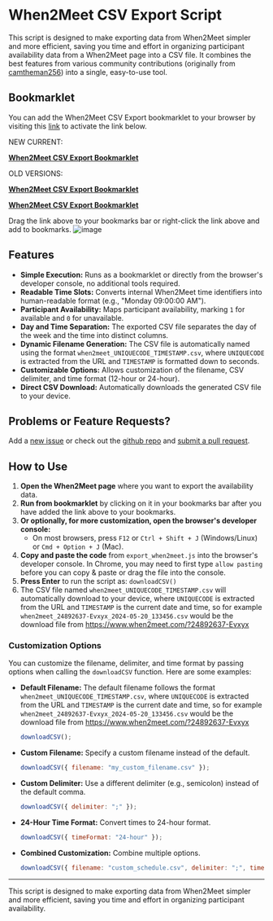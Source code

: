 
# When2Meet CSV Export Script


This script is designed to make exporting data from When2Meet simpler and more efficient, saving you time and effort in organizing participant availability data from a When2Meet page into a CSV file. It combines the best features from various community contributions (originally from [camtheman256](https://gist.github.com/camtheman256/3125e18ba20e90b6252678714e5102fd)) into a single, easy-to-use tool.

## Bookmarklet

You can add the When2Meet CSV Export bookmarklet to your browser by visiting this [link](https://aculich.github.io/when2meet-extractor/) to activate the link below.

NEW CURRENT:

**[When2Meet CSV Export Bookmarklet](javascript:(function(){function%20getCSV(%7Bdelimiter%3D%22%2C%22%2CtimeFormat%3D%2212-hour%22%7D%3D%7B%7D)%7Bif(%5BPeopleNames%2CPeopleIDs%2CAvailableAtSlot%2CTimeOfSlot%5D.some(v%3D%3E!Array.isArray(v)%7Cv.length%3D%3D%3D0))%7Bconsole.error(%22Error%3A%20One%20or%20more%20required%20variables%20(PeopleNames%2C%20PeopleIDs%2C%20AvailableAtSlot%2C%20TimeOfSlot)%20are%20undefined%20or%20empty.%22)%3Breturn%3B%7Dlet%20result%3D%60Day%24%7Bdelimiter%7DTime%24%7Bdelimiter%7D%60%2BPeopleNames.join(delimiter)%2B%22%5Cn%22%3Bfor(let%20i%3D0%3Bi%3CAvailableAtSlot.length%3Bi%2B%2B)%7Blet%20slotExpr%3D%60%2F%2Fdiv%5B%40id%3D'GroupTime%24%7BTimeOfSlot%5Bi%5D%7D'%5D%2F%40onmouseover%60%3Blet%20slot%3Ddocument.evaluate(slotExpr%2Cdocument%2Cnull%2CXPathResult.STRING_TYPE%2Cnull).stringValue.match(%2F.*%22(.*)%22.*%2F)%3F.%5B1%5D%3Bif(!slot)%7Bconsole.error(%60Error%3A%20Could%20not%20retrieve%20or%20format%20time%20slot%20for%20index%20%24%7Bi%7D.%60)%3Bcontinue%3B%7Dlet%5Bday%2Ctime%5D%3Dslot.split(%22%20%22)%3Bif(timeFormat%3D%3D%3D%2224-hour%22)%7Btime%3DconvertTo24HourFormat(time)%3B%7Dresult%2B%3D%60%24%7Bday%7D%24%7Bdelimiter%7D%24%7Btime%7D%24%7Bdelimiter%7D%60%3Bresult%2B%3DPeopleIDs.map(id%3D%3EAvailableAtSlot%5Bi%5D.includes(id)%3F1%3A0).join(delimiter)%3Bresult%2B%3D%22%5Cn%22%3B%7Dconsole.log(result)%3Breturn%20result%3Bfunction%20convertTo24HourFormat(time12h)%7Bconst%5Btime%2Cmodifier%5D%3Dtime12h.split('%20')%3Blet%5Bhours%2Cminutes%2Cseconds%5D%3Dtime.split('%3A')%3Bif(hours%3D%3D%3D'12')%7Bhours%3D'00'%3B%7Dif(modifier%3D%3D%3D'PM')%7Bhours%3DparseInt(hours%2C10)%2B12%3B%7Dreturn%60%24%7Bhours%7D%3A%24%7Bminutes%7D%3A%24%7Bseconds%7D%60%3B%7D%7Dfunction%20downloadCSV(%7Bfilename%2Cdelimiter%3D%22%2C%22%2CtimeFormat%3D%2212-hour%22%7D%3D%7B%7D)%7Bconst%20urlParams%3Dnew%20URLSearchParams(window.location.search)%3Bconst%20uniqueCode%3DurlParams.keys().next().value%7C%7C'UNKNOWNCODE'%3Bconst%20timestamp%3Dnew%20Date().toISOString().slice(0%2C19).replace(%2F%5B%3A%5D%2Fg%2C%22%22)%3Bif(!filename)%7Bfilename%3D%60when2meet_%24%7BuniqueCode%7D_%24%7Btimestamp%7D.csv%60%3B%7Dconst%20content%3DgetCSV(%7Bdelimiter%2CtimeFormat%7D)%3Bif(!content)%7Bconsole.error(%22Error%3A%20Failed%20to%20generate%20CSV%20content.%22)%3Breturn%3B%7Dconst%20file%3Dnew%20Blob(%5Bcontent%5D%2C%7Btype%3A'text%2Fplain'%7D)%3Bconst%20link%3Ddocument.createElement(%22a%22)%3Blink.href%3DURL.createObjectURL(file)%3Blink.download%3Dfilename%3Blink.click()%3BURL.revokeObjectURL(link.href)%3B%7DdownloadCSV(%7Bdelimiter%3A%22%3B%22%2CtimeFormat%3A%2224-hour%22%7D)%3B%7D)())**


OLD VERSIONS:

**[When2Meet CSV Export Bookmarklet](javascript:(function(){function%20getCSV({delimiter=%22,%22,timeFormat=%2212-hour%22}=%7B%7D){if([PeopleNames,PeopleIDs,AvailableAtSlot,TimeOfSlot].some(v=%3E!Array.isArray(v)%7Cv.length===0)){console.error(%22Error:%20One%20or%20more%20required%20variables%20(PeopleNames,%20PeopleIDs,%20AvailableAtSlot,%20TimeOfSlot)%20are%20undefined%20or%20empty.%22);return;}let%20result=%60Day%24%7Bdelimiter%7DTime%24%7Bdelimiter%7D%60+PeopleNames.join(delimiter)+%22%5Cn%22;for(let%20i=0;i%3CAvailableAtSlot.length;i++){let%20slot=new%20Date(TimeOfSlot[i]*1000);if(!slot){console.error(%60Error:%20Could%20not%20retrieve%20or%20format%20time%20slot%20for%20index%20%24%7Bi%7D.%60);continue;}let%20day=slot.toLocaleDateString(%27en-US%27,{weekday:%27short%27});let%20time=slot.toLocaleTimeString(%27en-US%27,{hour12:timeFormat===%2212-hour%22,hour:%272-digit%27,minute:%272-digit%27});result+=%60%24%7Bday%7D%24%7Bdelimiter%7D%24%7Btime%7D%24%7Bdelimiter%7D%60;result+=PeopleIDs.map(id=%3EAvailableAtSlot[i].includes(id)?1:0).join(delimiter);result+=%22%5Cn%22;}console.log(result);return%20result;}function%20downloadCSV({filename,delimiter=%22,%22,timeFormat=%2212-hour%22}=%7B%7D){const%20urlParams=new%20URLSearchParams(window.location.search);const%20uniqueCode=urlParams.keys().next().value||%27UNKNOWNCODE%27;const%20timestamp=new%20Date().toISOString().slice(0,19).replace(/[:]/g,%22%22);if(!filename){filename=%60when2meet_%24%7BuniqueCode%7D_%24%7Btimestamp%7D.csv%60;}const%20content=getCSV({delimiter,timeFormat});if(!content){console.error(%22Error:%20Failed%20to%20generate%20CSV%20content.%22);return;}const%20file=new%20Blob([content],{type:%27text/plain%27});const%20link=document.createElement(%22a%22);link.href=URL.createObjectURL(file);link.download=filename;link.click();URL.revokeObjectURL(link.href);}downloadCSV({delimiter:%22;%22,timeFormat=%2224-hour%22});)())**

**[When2Meet CSV Export Bookmarklet](javascript:(function(){function%20getCSV(%7Bdelimiter%3D%22%2C%22%2CtimeFormat%3D%2212-hour%22%7D%3D%7B%7D)%7Bif(%5BPeopleNames%2CPeopleIDs%2CAvailableAtSlot%2CTimeOfSlot%5D.some(v%3D%3E!Array.isArray(v)%7Cv.length%3D%3D%3D0))%7Bconsole.error(%22Error%3A%20One%20or%20more%20required%20variables%20(PeopleNames%2C%20PeopleIDs%2C%20AvailableAtSlot%2C%20TimeOfSlot)%20are%20undefined%20or%20empty.%22)%3Breturn%3B%7Dlet%20result%3D%60Day%24%7Bdelimiter%7DTime%24%7Bdelimiter%7D%60%2BPeopleNames.join(delimiter)%2B%22%5Cn%22%3Bfor(let%20i%3D0%3Bi%3CAvailableAtSlot.length%3Bi%2B%2B)%7Blet%20slotExpr%3D%60%2F%2Fdiv%5B%40id%3D'GroupTime%24%7BTimeOfSlot%5Bi%5D%7D'%5D%2F%40onmouseover%60%3Blet%20slot%3Ddocument.evaluate(slotExpr%2Cdocument%2Cnull%2CXPathResult.STRING_TYPE%2Cnull).stringValue.match(%2F.*%22(.*)%22.*%2F)%3F.%5B1%5D%3Bif(!slot)%7Bconsole.error(%60Error%3A%20Could%20not%20retrieve%20or%20format%20time%20slot%20for%20index%20%24%7Bi%7D.%60)%3Bcontinue%3B%7Dlet%5Bday%2Ctime%5D%3Dslot.split(%22%20%22)%3Bif(timeFormat%3D%3D%3D%2224-hour%22)%7Btime%3DconvertTo24HourFormat(time)%3B%7Dresult%2B%3D%60%24%7Bday%7D%24%7Bdelimiter%7D%24%7Btime%7D%24%7Bdelimiter%7D%60%3Bresult%2B%3DPeopleIDs.map(id%3D%3EAvailableAtSlot%5Bi%5D.includes(id)%3F1%3A0).join(delimiter)%3Bresult%2B%3D%22%5Cn%22%3B%7Dconsole.log(result)%3Breturn%20result%3Bfunction%20convertTo24HourFormat(time12h)%7Bconst%5Btime%2Cmodifier%5D%3Dtime12h.split('%20')%3Blet%5Bhours%2Cminutes%2Cseconds%5D%3Dtime.split('%3A')%3Bif(hours%3D%3D%3D'12')%7Bhours%3D'00'%3B%7Dif(modifier%3D%3D%3D'PM')%7Bhours%3DparseInt(hours%2C10)%2B12%3B%7Dreturn%60%24%7Bhours%7D%3A%24%7Bminutes%7D%3A%24%7Bseconds%7D%60%3B%7D%7Dfunction%20downloadCSV(%7Bfilename%2Cdelimiter%3D%22%2C%22%2CtimeFormat%3D%2212-hour%22%7D%3D%7B%7D)%7Bconst%20urlParams%3Dnew%20URLSearchParams(window.location.search)%3Bconst%20uniqueCode%3DurlParams.keys().next().value%7C%7C'UNKNOWNCODE'%3Bconst%20timestamp%3Dnew%20Date().toISOString().slice(0%2C19).replace(%2F%5B%3A%5D%2Fg%2C%22%22)%3Bif(!filename)%7Bfilename%3D%60when2meet_%24%7BuniqueCode%7D_%24%7Btimestamp%7D.csv%60%3B%7Dconst%20content%3DgetCSV(%7Bdelimiter%2CtimeFormat%7D)%3Bif(!content)%7Bconsole.error(%22Error%3A%20Failed%20to%20generate%20CSV%20content.%22)%3Breturn%3B%7Dconst%20file%3Dnew%20Blob(%5Bcontent%5D%2C%7Btype%3A'text%2Fplain'%7D)%3Bconst%20link%3Ddocument.createElement(%22a%22)%3Blink.href%3DURL.createObjectURL(file)%3Blink.download%3Dfilename%3Blink.click()%3BURL.revokeObjectURL(link.href)%3B%7DdownloadCSV(%7Bdelimiter%3A%22%3B%22%2CtimeFormat%3A%2224-hour%22%7D)%3B%7D)())**

Drag the link above to your bookmarks bar or right-click the link above and add to bookmarks.
![image](https://github.com/user-attachments/assets/7d582206-221b-4025-9e29-ddaaccc6e988)


## Features

- **Simple Execution:** Runs as a bookmarklet or directly from the browser's developer console, no additional tools required.
- **Readable Time Slots:** Converts internal When2Meet time identifiers into human-readable format (e.g., "Monday 09:00:00 AM").
- **Participant Availability:** Maps participant availability, marking `1` for available and `0` for unavailable.
- **Day and Time Separation:** The exported CSV file separates the day of the week and the time into distinct columns.
- **Dynamic Filename Generation:** The CSV file is automatically named using the format `when2meet_UNIQUECODE_TIMESTAMP.csv`, where `UNIQUECODE` is extracted from the URL and `TIMESTAMP` is formatted down to seconds.
- **Customizable Options:** Allows customization of the filename, CSV delimiter, and time format (12-hour or 24-hour).
- **Direct CSV Download:** Automatically downloads the generated CSV file to your device.

## Problems or Feature Requests?
Add a [new issue](https://github.com/aculich/when2meet-extractor/issues) or check out the [github repo](https://github.com/aculich/when2meet-extractor/) and [submit a pull request](https://github.com/aculich/when2meet-extractor/pulls).

## How to Use

1. **Open the When2Meet page** where you want to export the availability data.
2. **Run from bookmarklet** by clicking on it in your bookmarks bar after you have added the link above to your bookmarks.
2. **Or optionally, for more customization, open the browser's developer console:**
   - On most browsers, press `F12` or `Ctrl + Shift + J` (Windows/Linux) or `Cmd + Option + J` (Mac).
3. **Copy and paste the code** from `export_when2meet.js` into the browser's developer console. In Chrome, you may need to first type `allow pasting` before you can copy & paste or drag the file into the console.
4. **Press Enter** to run the script as: `downloadCSV()`
5. The CSV file named `when2meet_UNIQUECODE_TIMESTAMP.csv` will automatically download to your device, where `UNIQUECODE` is extracted from the URL and `TIMESTAMP` is the current date and time, so for example `when2meet_24892637-Evxyx_2024-05-20_133456.csv` would be the download file from https://www.when2meet.com/?24892637-Evxyx


### Customization Options

You can customize the filename, delimiter, and time format by passing options when calling the `downloadCSV` function. Here are some examples:

- **Default Filename:** The default filename follows the format `when2meet_UNIQUECODE_TIMESTAMP.csv`, where `UNIQUECODE` is extracted from the URL and `TIMESTAMP` is the current date and time, so for example `when2meet_24892637-Evxyx_2024-05-20_133456.csv` would be the download file from https://www.when2meet.com/?24892637-Evxyx
  ```javascript
  downloadCSV();
  ```


- **Custom Filename:** Specify a custom filename instead of the default.
  ```javascript
  downloadCSV({ filename: "my_custom_filename.csv" });
  ```

- **Custom Delimiter:** Use a different delimiter (e.g., semicolon) instead of the default comma.
  ```javascript
  downloadCSV({ delimiter: ";" });
  ```

- **24-Hour Time Format:** Convert times to 24-hour format.
  ```javascript
  downloadCSV({ timeFormat: "24-hour" });
  ```

- **Combined Customization:** Combine multiple options.
  ```javascript
  downloadCSV({ filename: "custom_schedule.csv", delimiter: ";", timeFormat: "24-hour" });
  ```

---

This script is designed to make exporting data from When2Meet simpler and more efficient, saving you time and effort in organizing participant availability.
